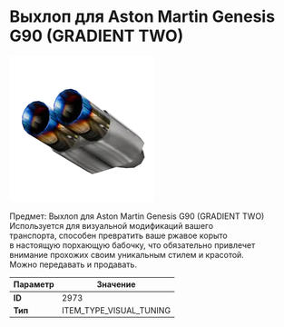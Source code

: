 # Выхлоп для Aston Martin Genesis G90 (GRADIENT TWO)

![Item Image](../img/2973.webp?raw=true)

Предмет: Выхлоп для Aston Martin Genesis G90 (GRADIENT TWO)<br>Используется для визуальной модификаций вашего<br>транспорта, способен превратить ваше ржавое корыто<br>в настоящую порхающую бабочку, что обязательно привлечет<br>внимание прохожих своим уникальным стилем и красотой.<br>Можно передавать и продавать.


| Параметр | Значение |
|----------|----------|
| **ID** | 2973 |
| **Тип** | ITEM_TYPE_VISUAL_TUNING |

